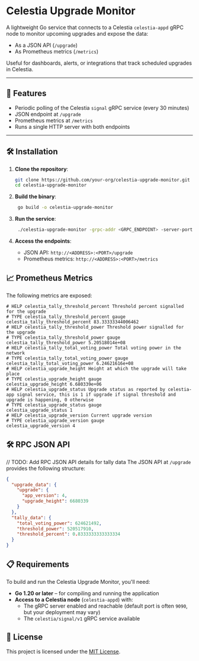 # Celestia Upgrade Monitor

A lightweight Go service that connects to a Celestia `celestia-appd` gRPC node to monitor upcoming upgrades and expose the data:

- As a JSON API (`/upgrade`)
- As Prometheus metrics (`/metrics`)

Useful for dashboards, alerts, or integrations that track scheduled upgrades in Celestia.

---

## 🚀 Features

- Periodic polling of the Celestia `signal` gRPC service (every 30 minutes)
- JSON endpoint at `/upgrade`
- Prometheus metrics at `/metrics`
- Runs a single HTTP server with both endpoints

---

## 🛠 Installation

1. **Clone the repository**:

   ```bash
   git clone https://github.com/your-org/celestia-upgrade-monitor.git
   cd celestia-upgrade-monitor

   ```

2. **Build the binary**:

   ```bash
    go build -o celestia-upgrade-monitor
   ```

3. **Run the service**:

   ```bash
    ./celestia-upgrade-monitor -grpc-addr <GRPC_ENDPOINT> -server-port <PORT>
   ```

4. **Access the endpoints**:
   - JSON API: `http://<ADDRESS>:<PORT>/upgrade`
   - Prometheus metrics: `http://<ADDRESS>:<PORT>/metrics`

## 📈 Prometheus Metrics

The following metrics are exposed:

```plaintext
# HELP celestia_tally_threshold_percent Threshold percent signalled for the upgrade
# TYPE celestia_tally_threshold_percent gauge
celestia_tally_threshold_percent 83.33333344006462
# HELP celestia_tally_threshold_power Threshold power signalled for the upgrade
# TYPE celestia_tally_threshold_power gauge
celestia_tally_threshold_power 5.20518014e+08
# HELP celestia_tally_total_voting_power Total voting power in the network
# TYPE celestia_tally_total_voting_power gauge
celestia_tally_total_voting_power 6.24621616e+08
# HELP celestia_upgrade_height Height at which the upgrade will take place
# TYPE celestia_upgrade_height gauge
celestia_upgrade_height 6.680339e+06
# HELP celestia_upgrade_status Upgrade status as reported by celestia-app signal service, this is 1 if upgrade if signal threshold and upgrade is happening, 0 otherwise
# TYPE celestia_upgrade_status gauge
celestia_upgrade_status 1
# HELP celestia_upgrade_version Current upgrade version
# TYPE celestia_upgrade_version gauge
celestia_upgrade_version 4
```

## 🛠 RPC JSON API

// TODO: Add RPC JSON API details for tally data
The JSON API at `/upgrade` provides the following structure:

```json
{
  "upgrade_data": {
    "upgrade": {
      "app_version": 4,
      "upgrade_height": 6680339
    }
  },
  "tally_data": {
    "total_voting_power": 624621492,
    "threshold_power": 520517910,
    "threshold_percent": 0.8333333333333334
  }
}
```

## 📋 Requirements

To build and run the Celestia Upgrade Monitor, you'll need:

- **Go 1.20 or later** – for compiling and running the application
- **Access to a Celestia node** (`celestia-appd`) with:
  - The gRPC server enabled and reachable (default port is often `9090`, but your deployment may vary)
  - The `celestia/signal/v1` gRPC service available

## 📝 License

This project is licensed under the [MIT License](https://opensource.org/licenses/MIT).
